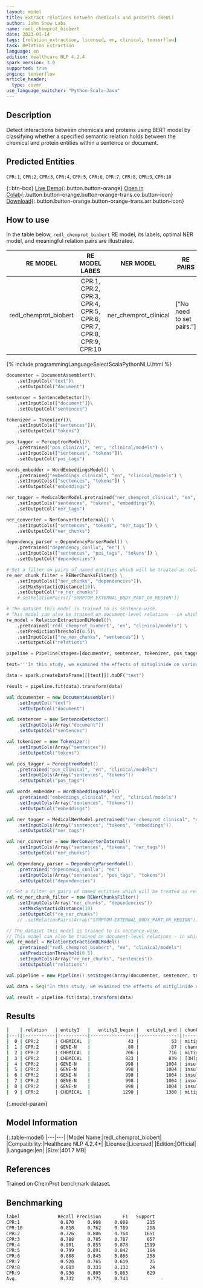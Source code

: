 ```yaml
---
layout: model
title: Extract relations between chemicals and proteins (ReDL)
author: John Snow Labs
name: redl_chemprot_biobert
date: 2023-01-14
tags: [relation_extraction, licensed, en, clinical, tensorflow]
task: Relation Extraction
language: en
edition: Healthcare NLP 4.2.4
spark_version: 3.0
supported: true
engine: tensorflow
article_header:
  type: cover
use_language_switcher: "Python-Scala-Java"
---
```


## Description

Detect interactions between chemicals and proteins using BERT model by classifying whether a specified semantic relation holds between the chemical and protein entities within a sentence or document.

## Predicted Entities

`CPR:1`, `CPR:2`, `CPR:3`, `CPR:4`, `CPR:5`, `CPR:6`, `CPR:7`, `CPR:8`, `CPR:9`, `CPR:10`

{:.btn-box}
[Live Demo](https://demo.johnsnowlabs.com/healthcare/RE_CHEM_PROT/){:.button.button-orange}
[Open in Colab](https://colab.research.google.com/github/JohnSnowLabs/spark-nlp-workshop/blob/master/tutorials/Certification_Trainings/Healthcare/10.Clinical_Relation_Extraction.ipynb){:.button.button-orange.button-orange-trans.co.button-icon}
[Download](https://s3.amazonaws.com/auxdata.johnsnowlabs.com/clinical/models/redl_chemprot_biobert_en_4.2.4_3.0_1673714908415.zip){:.button.button-orange.button-orange-trans.arr.button-icon}

## How to use

In the table below, `redl_chemprot_biobert` RE model, its labels, optimal NER model, and meaningful relation pairs are illustrated.

|        RE MODEL       |                             RE MODEL LABES                            |       NER MODEL       | RE PAIRS                  |
|:---------------------:|:---------------------------------------------------------------------:|:---------------------:|---------------------------|
| redl_chemprot_biobert | CPR:1, CPR:2, CPR:3, CPR:4, CPR:5, CPR:6, CPR:7, CPR:8, CPR:9, CPR:10 | ner_chemprot_clinical | [“No need to set pairs.”] |



<div class="tabs-box" markdown="1">
{% include programmingLanguageSelectScalaPythonNLU.html %}

```python
documenter = DocumentAssembler()\
    .setInputCol("text")\
    .setOutputCol("document")

sentencer = SentenceDetector()\
    .setInputCols(["document"])\
    .setOutputCol("sentences")

tokenizer = Tokenizer()\
    .setInputCols(["sentences"])\
    .setOutputCol("tokens")

pos_tagger = PerceptronModel()\
    .pretrained("pos_clinical", "en", "clinical/models") \
    .setInputCols(["sentences", "tokens"])\
    .setOutputCol("pos_tags")

words_embedder = WordEmbeddingsModel() \
    .pretrained("embeddings_clinical", "en", "clinical/models") \
    .setInputCols(["sentences", "tokens"]) \
    .setOutputCol("embeddings")

ner_tagger = MedicalNerModel.pretrained("ner_chemprot_clinical", "en", "clinical/models")\
    .setInputCols("sentences", "tokens", "embeddings")\
    .setOutputCol("ner_tags") 

ner_converter = NerConverterInternal() \
    .setInputCols(["sentences", "tokens", "ner_tags"]) \
    .setOutputCol("ner_chunks")

dependency_parser = DependencyParserModel() \
    .pretrained("dependency_conllu", "en") \
    .setInputCols(["sentences", "pos_tags", "tokens"]) \
    .setOutputCol("dependencies")

# Set a filter on pairs of named entities which will be treated as relation candidates
re_ner_chunk_filter = RENerChunksFilter() \
    .setInputCols(["ner_chunks", "dependencies"])\
    .setMaxSyntacticDistance(10)\
    .setOutputCol("re_ner_chunks")
    #.setRelationPairs(['SYMPTOM-EXTERNAL_BODY_PART_OR_REGION'])

# The dataset this model is trained to is sentence-wise. 
# This model can also be trained on document-level relations - in which case, while predicting, use "document" instead of "sentence" as input.
re_model = RelationExtractionDLModel()\
    .pretrained('redl_chemprot_biobert', 'en', "clinical/models") \
    .setPredictionThreshold(0.5)\
    .setInputCols(["re_ner_chunks", "sentences"]) \
    .setOutputCol("relations")

pipeline = Pipeline(stages=[documenter, sentencer, tokenizer, pos_tagger, words_embedder, ner_tagger, ner_converter, dependency_parser, re_ner_chunk_filter, re_model])

text='''In this study, we examined the effects of mitiglinide on various cloned K(ATP) channels (Kir6.2/SUR1, Kir6.2/SUR2A, and Kir6.2/SUR2B) reconstituted in COS-1 cells, and compared them to another meglitinide-related compound, nateglinide. Patch-clamp analysis using inside-out recording configuration showed that mitiglinide inhibits the Kir6.2/SUR1 channel currents in a dose-dependent manner (IC50 value, 100 nM) but does not significantly inhibit either Kir6.2/SUR2A or Kir6.2/SUR2B channel currents even at high doses (more than 10 microM). Nateglinide inhibits Kir6.2/SUR1 and Kir6.2/SUR2B channels at 100 nM, and inhibits Kir6.2/SUR2A channels at high concentrations (1 microM). Binding experiments on mitiglinide, nateglinide, and repaglinide to SUR1 expressed in COS-1 cells revealed that they inhibit the binding of [3H]glibenclamide to SUR1 (IC50 values: mitiglinide, 280 nM; nateglinide, 8 microM; repaglinide, 1.6 microM), suggesting that they all share a glibenclamide binding site. The insulin responses to glucose, mitiglinide, tolbutamide, and glibenclamide in MIN6 cells after chronic mitiglinide, nateglinide, or repaglinide treatment were comparable to those after chronic tolbutamide and glibenclamide treatment. These results indicate that, similar to the sulfonylureas, mitiglinide is highly specific to the Kir6.2/SUR1 complex, i.e., the pancreatic beta-cell K(ATP) channel, and suggest that mitiglinide may be a clinically useful anti-diabetic drug.'''

data = spark.createDataFrame([[text]]).toDF("text")

result = pipeline.fit(data).transform(data)
```
```scala
val documenter = new DocumentAssembler() 
    .setInputCol("text") 
    .setOutputCol("document")

val sentencer = new SentenceDetector()
    .setInputCols(Array("document"))
    .setOutputCol("sentences")

val tokenizer = new Tokenizer()
    .setInputCols(Array("sentences"))
    .setOutputCol("tokens")

val pos_tagger = PerceptronModel()
    .pretrained("pos_clinical", "en", "clinical/models") 
    .setInputCols(Array("sentences", "tokens"))
    .setOutputCol("pos_tags")

val words_embedder = WordEmbeddingsModel()
    .pretrained("embeddings_clinical", "en", "clinical/models")
    .setInputCols(Array("sentences", "tokens"))
    .setOutputCol("embeddings")

val ner_tagger = MedicalNerModel.pretrained("ner_chemprot_clinical", "en", "clinical/models")
    .setInputCols(Array("sentences", "tokens", "embeddings"))
    .setOutputCol("ner_tags") 

val ner_converter = new NerConverterInternal()
    .setInputCols(Array("sentences", "tokens", "ner_tags"))
    .setOutputCol("ner_chunks")

val dependency_parser = DependencyParserModel()
    .pretrained("dependency_conllu", "en")
    .setInputCols(Array("sentences", "pos_tags", "tokens"))
    .setOutputCol("dependencies")

// Set a filter on pairs of named entities which will be treated as relation candidates
val re_ner_chunk_filter = new RENerChunksFilter()
    .setInputCols(Array("ner_chunks", "dependencies"))
    .setMaxSyntacticDistance(10)
    .setOutputCol("re_ner_chunks")
    // .setRelationPairs(Array("SYMPTOM-EXTERNAL_BODY_PART_OR_REGION"))

// The dataset this model is trained to is sentence-wise. 
// This model can also be trained on document-level relations - in which case, while predicting, use "document" instead of "sentence" as input.
val re_model = RelationExtractionDLModel()
    .pretrained("redl_chemprot_biobert", "en", "clinical/models")
    .setPredictionThreshold(0.5)
    .setInputCols(Array("re_ner_chunks", "sentences"))
    .setOutputCol("relations")

val pipeline = new Pipeline().setStages(Array(documenter, sentencer, tokenizer, pos_tagger, words_embedder, ner_tagger, ner_converter, dependency_parser, re_ner_chunk_filter, re_model))

val data = Seq("In this study, we examined the effects of mitiglinide on various cloned K(ATP) channels (Kir6.2/SUR1, Kir6.2/SUR2A, and Kir6.2/SUR2B) reconstituted in COS-1 cells, and compared them to another meglitinide-related compound, nateglinide. Patch-clamp analysis using inside-out recording configuration showed that mitiglinide inhibits the Kir6.2/SUR1 channel currents in a dose-dependent manner (IC50 value, 100 nM) but does not significantly inhibit either Kir6.2/SUR2A or Kir6.2/SUR2B channel currents even at high doses (more than 10 microM). Nateglinide inhibits Kir6.2/SUR1 and Kir6.2/SUR2B channels at 100 nM, and inhibits Kir6.2/SUR2A channels at high concentrations (1 microM). Binding experiments on mitiglinide, nateglinide, and repaglinide to SUR1 expressed in COS-1 cells revealed that they inhibit the binding of [3H]glibenclamide to SUR1 (IC50 values: mitiglinide, 280 nM; nateglinide, 8 microM; repaglinide, 1.6 microM), suggesting that they all share a glibenclamide binding site. The insulin responses to glucose, mitiglinide, tolbutamide, and glibenclamide in MIN6 cells after chronic mitiglinide, nateglinide, or repaglinide treatment were comparable to those after chronic tolbutamide and glibenclamide treatment. These results indicate that, similar to the sulfonylureas, mitiglinide is highly specific to the Kir6.2/SUR1 complex, i.e., the pancreatic beta-cell K(ATP) channel, and suggest that mitiglinide may be a clinically useful anti-diabetic drug.").toDS.toDF("text")

val result = pipeline.fit(data).transform(data)
```
</div>

## Results

```bash
|    | relation   | entity1   |   entity1_begin |   entity1_end | chunk1            | entity2   |   entity2_begin |   entity2_end | chunk2        |   confidence |
|---:|:-----------|:----------|----------------:|--------------:|:------------------|:----------|----------------:|--------------:|:--------------|-------------:|
|  0 | CPR:2      | CHEMICAL  |              43 |            53 | mitiglinide       | GENE-N    |              80 |            87 | channels      |     0.998399 |
|  1 | CPR:2      | GENE-N    |              80 |            87 | channels          | CHEMICAL  |             224 |           234 | nateglinide   |     0.994489 |
|  2 | CPR:2      | CHEMICAL  |             706 |           716 | mitiglinide       | GENE-Y    |             751 |           754 | SUR1          |     0.999304 |
|  3 | CPR:2      | CHEMICAL  |             823 |           839 | [3H]glibenclamide | GENE-Y    |             844 |           847 | SUR1          |     0.998923 |
|  4 | CPR:2      | GENE-N    |             998 |          1004 | insulin           | CHEMICAL  |            1019 |          1025 | glucose       |     0.979057 |
|  5 | CPR:2      | GENE-N    |             998 |          1004 | insulin           | CHEMICAL  |            1028 |          1038 | mitiglinide   |     0.988504 |
|  6 | CPR:2      | GENE-N    |             998 |          1004 | insulin           | CHEMICAL  |            1041 |          1051 | tolbutamide   |     0.991856 |
|  7 | CPR:2      | GENE-N    |             998 |          1004 | insulin           | CHEMICAL  |            1058 |          1070 | glibenclamide |     0.994092 |
|  8 | CPR:2      | GENE-N    |             998 |          1004 | insulin           | CHEMICAL  |            1100 |          1110 | mitiglinide   |     0.994409 |
|  9 | CPR:2      | CHEMICAL  |            1290 |          1300 | mitiglinide       | GENE-N    |            1387 |          1393 | channel       |     0.981534 |
```

{:.model-param}
## Model Information

{:.table-model}
|---|---|
|Model Name:|redl_chemprot_biobert|
|Compatibility:|Healthcare NLP 4.2.4+|
|License:|Licensed|
|Edition:|Official|
|Language:|en|
|Size:|401.7 MB|

## References

Trained on ChemProt benchmark dataset.

## Benchmarking

```bash
label              Recall Precision        F1   Support
CPR:1               0.870     0.908     0.888       215
CPR:10              0.818     0.762     0.789       258
CPR:2               0.726     0.806     0.764      1651
CPR:3               0.788     0.785     0.787       657
CPR:4               0.901     0.855     0.878      1599
CPR:5               0.799     0.891     0.842       184
CPR:6               0.888     0.845     0.866       258
CPR:7               0.520     0.765     0.619        25
CPR:8               0.083     0.333     0.133        24
CPR:9               0.930     0.805     0.863       629
Avg.                0.732     0.775     0.743		     -
```
